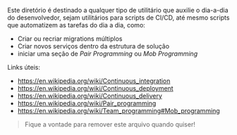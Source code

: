 Este diretório é destinado a qualquer tipo de utilitário que auxilie
o dia-a-dia do desenvolvedor, sejam utilitários para scripts de CI/CD,
até mesmo scripts que automatizem as tarefas do dia a dia, como:
* Criar ou recriar migrations múltiplos
* Criar novos serviços dentro da estrutura de solução
* iniciar uma seção de _Pair Programming_ ou _Mob Programming_

Links úteis:
* https://en.wikipedia.org/wiki/Continuous_integration
* https://en.wikipedia.org/wiki/Continuous_deployment
* https://en.wikipedia.org/wiki/Continuous_delivery
* https://en.wikipedia.org/wiki/Pair_programming
* https://en.wikipedia.org/wiki/Team_programming#Mob_programming

> Fique a vontade para remover este arquivo quando quiser!
